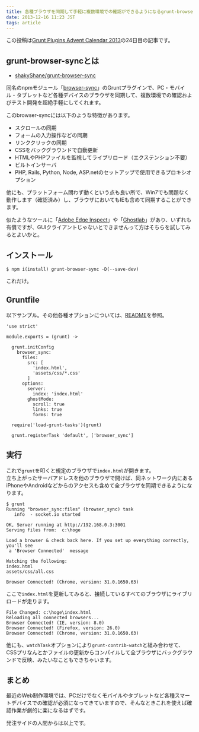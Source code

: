 ```yaml
---
title: 各種ブラウザを同期して手軽に複数環境での確認ができるようになるgrunt-browser-syncについて紹介するよ
date: 2013-12-16 11:23 JST
tags: article
---
```


この投稿は[Grunt Plugins Advent Calendar 2013](http://qiita.com/advent-calendar/2013/grunt-plugins)の24日目の記事です。

## grunt-browser-syncとは

* [shakyShane/grunt-browser-sync](https://github.com/shakyShane/grunt-browser-sync)

同名のnpmモジュール「[browser-sync](https://github.com/shakyShane/browser-sync)」のGruntプラグインで、PC・モバイル・タブレットなど各種デバイスのブラウザを同期して、複数環境での確認およびテスト開発を超絶手軽にしてくれます。

このbrowser-syncには以下のような特徴があります。

* スクロールの同期
* フォームの入力操作などの同期
* リンククリックの同期
* CSSをバックグラウンドで自動更新
* HTMLやPHPファイルを監視してライブリロード（エクステンション不要）
* ビルトインサーバ
* PHP, Rails, Python, Node, ASP.netのセットアップで使用できるプロキシオプション

他にも、プラットフォーム問わず動くという点も良い所で、Win7でも問題なく動作します（確認済み）し、ブラウザにおいてもIEも含めて同期することができます。

似たようなツールに「[Adobe Edge Inspect](http://html.adobe.com/edge/inspect/)」や「[Ghostlab](http://vanamco.com/ghostlab/)」があり、いずれも有償ですが、GUIクライアントじゃないとできませんって方はそちらを試してみるとよいかと。

## インストール

```
$ npm i(install) grunt-browser-sync -D(--save-dev)
```

これだけ。

## Gruntfile

以下サンプル。その他各種オプションについては、[README](https://github.com/shakyShane/grunt-browser-sync)を参照。

```
'use strict'

module.exports = (grunt) ->

  grunt.initConfig
    browser_sync:
      files:
        src: [
          'index.html',
          'assets/css/*.css'
        ]
      options:
        server:
          index: 'index.html'
        ghostMode:
          scroll: true
          links: true
          forms: true

  require('load-grunt-tasks')(grunt)

  grunt.registerTask 'default', ['browser_sync']
```

## 実行

これで``grunt``を叩くと規定のブラウザで``index.html``が開きます。<br>
立ち上がったサーバアドレスを他のブラウザで開けば、同ネットワーク内にあるiPhoneやAndroidなどからのアクセスも含めて全ブラウザを同期できるようになります。

```
$ grunt
Running "browser_sync:files" (browser_sync) task
   info  - socket.io started

OK, Server running at http://192.168.0.3:3001
Serving files from:  c:\hoge

Load a browser & check back here. If you set up everything correctly, you'll see
 a 'Browser Connected'  message

Watching the following:
index.html
assets/css/all.css

Browser Connected! (Chrome, version: 31.0.1650.63)
```

ここで``index.html``を更新してみると、接続しているすべてのブラウザにライブリロードが走ります。

```
File Changed: c:\hoge\index.html
Reloading all connected browsers...
Browser Connected! (IE, version: 8.0)
Browser Connected! (Firefox, version: 26.0)
Browser Connected! (Chrome, version: 31.0.1650.63)
```

他にも、``watchTask``オプションにより``grunt-contrib-watch``と組み合わせて、CSSプリなんとかファイルの更新からコンパイルして全ブラウザにバックグラウンドで反映、みたいなこともできちゃいます。

## まとめ

最近のWeb制作環境では、PCだけでなくモバイルやタブレットなど各種スマートデバイスでの確認が必須になってきていますので、そんなときこれを使えば確認作業が劇的に楽になるはずです。

発注サイドの人間からは以上です。
